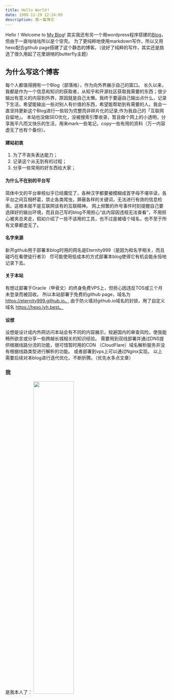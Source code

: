 ```yaml
---
title: Hello World！
date: 1998-11-29 12:24:05
description: 第一篇博文
---
```

Hello！Welcome to [My Blog](https://hexo.lyh.best/)!
其实我还有另一个用wordpress程序搭建的[Blog](https://blog.lyh.best)，但由于一直咕咕咕所以是个空壳。
为了更纯粹地使用markdown写作，所以又用hexo配合github page搭建了这个静态的博客。（说好了纯粹的写作，其实还是挑选了很久用起了花里胡哨的butterfly主题）

## 为什么写这个博客
每个人都值得拥有一个Blog（部落格），作为向外界展示自己的窗口。
长久以来，我都是作为一个信息和知识的获取者，从知乎和开源社区获取我需要的东西；很少输出有意义的内容到外界，原因就是自己太懒。我终于要逼自己输出点什么，记录下生活，希望能输出一些对别人有价值的东西，希望能帮助到有需要的人。我会一直坚持更新这个Blog进行一些较为完整而非碎片化的记录,作为我自己的「互联网自留地」。
本站也没做SEO优化，没被搜索引擎收录，暂且做个网上的小透明，分享我平凡而又快乐的生活，用来mark一些笔记，copy一些有用的资料（万一内容虚无了也有个备份）。

#### 建站初衷
1. 为了不丧失表达能力；
2. 记录这个从无到有的过程；
3. 分享一些常用的好东西给大家；

#### 为什么不在别的平台写
简体中文的平台审核似乎已经魔怔了，各种汉字都要被模糊成首字母不堪卒读，各平台之间互相杯葛，禁止各类爬虫，屏蔽各样的关键词，无法进行有效的信息检索。这根本就不是互联网该有的互联精神。
网上频繁的炸号事件时刻提醒自己要选择好的输出环境，而且自己写的blog不用担心“此内容因违规无法查看”，不用担心被夹总夹走，假如介绍了一些不该用的工具，也不过是被墙个域名，也不至于所有文章都虚无了。

#### 名字来源
新开github用于部署本blog时用的网名是Eternity999（是因为和名字相关，而且碰巧在看使徒行者3）
尽可能使用低成本的方式部署本blog使得它有机会能永恒地记录下去。

#### 关于本站
有想过部署于Oracle（甲骨文）的终身免费VPS上，但担心因违反TOS或三个月未登录而被回收。
所以本站部署于免费的github page，域名为 https://eternity999.github.io。
由于防火墙对github.io域名的封锁，用了自定义域名 https://hexo.lyh.best。

#### 设想
设想是设计成内外网访问本站会有不同的内容展示，规避国内的审查风险，使我能畅所欲言或分享一些跨越长城相关的知识经验。
需要用到双线部署并通过DNS提供根据线路分流的功能，很可惜暂时用的CDN （CloudFlare）域名解析服务并没有根据线路类型进行解析的功能。
或者部署到vps上可以通过Nginx实现。
以上需要后续对本blog进行迭代优化、不断折腾。（优先水多点文章）

### 我
是我本人了：
<img src="https://i.loli.net/2020/10/28/7wUlNjVtX8RJHEu.jpg" width="50%" height="50%">
